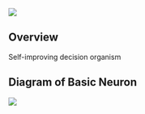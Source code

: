 ![](http://i.imgur.com/4WG89Km.png)

## Overview

Self-improving decision organism

## Diagram of Basic Neuron

![](http://i.imgur.com/wzIT8Av.png)
